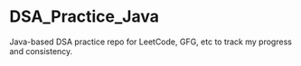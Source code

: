 # DSA_Practice_Java
Java-based DSA practice repo for LeetCode, GFG, etc to track my progress and consistency.
